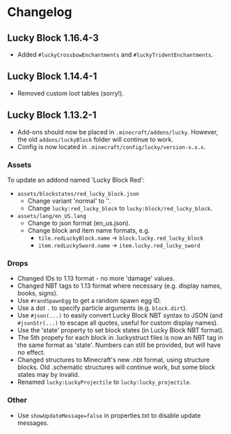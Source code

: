 # Changelog

## Lucky Block 1.16.4-3

- Added `#luckyCrossbowEnchantments` and `#luckyTridentEnchantments`.

## Lucky Block 1.14.4-1

- Removed custom loot tables (sorry!).

## Lucky Block 1.13.2-1

- Add-ons should now be placed in `.minecraft/addons/lucky`. However, the old `addons/luckyBlock`
  folder will continue to work.
- Config is now located in `.minecraft/config/lucky/version-x.x.x`.

### Assets

To update an addond named 'Lucky Block Red':

- `assets/blockstates/red_lucky_block.json`
  - Change variant 'normal' to ''.
  - Change `lucky:red_lucky_block` to `lucky:block/red_lucky_block`.
- `assets/lang/en_US.lang`
  - Change to json format (en_us.json).
  - Change block and item name formats, e.g.
    - `tile.redLuckyBlock.name` -> `block.lucky.red_lucky_block`
    - `item.redLuckySword.name` -> `item.lucky.red_lucky_sword`

### Drops

- Changed IDs to 1.13 format - no more 'damage' values.
- Changed NBT tags to 1.13 format where necessary (e.g. display names, books, signs).
- Use `#randSpawnEgg` to get a random spawn egg ID.
- Use a dot `.` to specify particle arguments (e.g. `block.dirt`).
- Use `#json(...)` to easily convert Lucky Block NBT syntax to JSON (and `#jsonStr(...)` to escape
  all quotes, useful for custom display names).
- Use the 'state' property to set block states (in Lucky Block NBT format).
- The 5th propety for each block in .luckystruct files is now an NBT tag in the same format as
  'state'. Numbers can still be provided, but will have no effect.
- Changed structures to Minecraft's new .nbt format, using structure blocks. Old .schematic
  structures will continue work, but some block states may by invalid.
- Renamed `lucky:LuckyProjectile` to `lucky:lucky_projectile`.

### Other

- Use `showUpdateMessage=false` in properties.txt to disable update messages.
